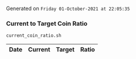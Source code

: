 Generated on `Friday 01-October-2021 at 22:05:35`

### Current to Target Coin Ratio
`current_coin_ratio.sh`

Date|Current|Target|Ratio
---|---|---|---
